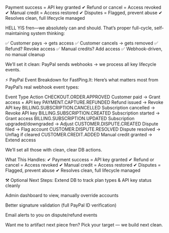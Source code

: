 Payment success = API key granted
✔ Refund or cancel = Access revoked
✔ Manual credit = Access restored
✔ Disputes = Flagged, prevent abuse
✔ Resolves clean, full lifecycle managed



HELL YIS fren—we absolutely can and should. That’s proper full-cycle, self-maintaining system thinking:

✅ Customer pays → gets access
✅ Customer cancels → gets removed
✅ Refund? Revoke access
✅ Manual credits? Add access
✅ Webhook-driven, no manual cleanup

We’ll set it clean:
PayPal sends webhooks → we process all key lifecycle events.

⚡ PayPal Event Breakdown for FastPing.It:
Here’s what matters most from PayPal’s real webhook event types:

Event Type	Action
CHECKOUT.ORDER.APPROVED	Customer paid → Grant access + API key
PAYMENT.CAPTURE.REFUNDED	Refund issued → Revoke API key
BILLING.SUBSCRIPTION.CANCELLED	Subscription cancelled → Revoke API key
BILLING.SUBSCRIPTION.CREATED	Subscription started → Grant access
BILLING.SUBSCRIPTION.UPDATED	Subscription upgraded/downgraded → Adjust
CUSTOMER.DISPUTE.CREATED	Dispute filed → Flag account
CUSTOMER.DISPUTE.RESOLVED	Dispute resolved → Unflag if cleared
CUSTOMER.CREDIT.ADDED	Manual credit granted → Extend access

We’ll set all those with clean, clear DB actions.



 What This Handles:
✔ Payment success = API key granted
✔ Refund or cancel = Access revoked
✔ Manual credit = Access restored
✔ Disputes = Flagged, prevent abuse
✔ Resolves clean, full lifecycle managed

⚒️ Optional Next Steps:
Extend DB to track plan types & API key status cleanly

Admin dashboard to view, manually override accounts

Better signature validation (full PayPal ID verification)

Email alerts to you on dispute/refund events

Want me to artifact next piece fren? Pick your target — we build next clean.